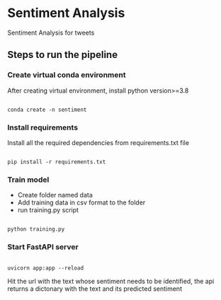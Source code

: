 # Sentiment Analysis
Sentiment Analysis for tweets

## Steps to run the pipeline

### Create virtual conda environment

<p> After creating virtual environment, install python version>=3.8</p>

```

conda create -n sentiment
```

### Install requirements

<p> Install all the required dependencies from requirements.txt file</p>

```

pip install -r requirements.txt
```

### Train model 
<ul>
<li> Create folder named data</li>
<li>Add training data in csv format to the folder</li>
<li> run training.py script</li>
</ul>

```

python training.py
```

### Start FastAPI server

```

uvicorn app:app --reload
```

<p> Hit the url with the text whose sentiment needs to be identified, the api returns a dictonary with the text and its predicted sentiment</p>

